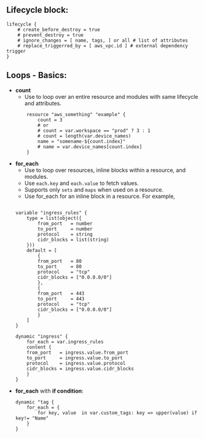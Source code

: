 ## Lifecycle block:

```hcl
lifecycle {
    # create_before_destroy = true
    # prevent_destroy = true
    # ignore_changes = [ name, tags, ] or all # list of attributes
    # replace_triggerred_by = [ aws_vpc.id ] # external dependency trigger
}
```

## Loops - Basics:
- **count**
    - Use to loop over an entire resource and modules with same lifecycle and attributes.
    ```hcl
        resource "aws_something" "example" {
            count = 3 
            # or
            # count = var.workspace == "prod" ? 3 : 1 
            # count = length(var.device_names) 
            name = "somename-${count.index}"
            # name = var.device_names[count.index]
        }
    ```
- **for_each**
    -  Use to loop over resources, inline blocks within a resource, and modules.
    - Use `each.key` and `each.value` to fetch values.
    - Supports only `sets` and `maps` when used on a resource.
    - Use for_each for an inline block in a resource. For example,
    ```hcl

    variable "ingress_rules" {
        type = list(object({
            from_port   = number
            to_port     = number
            protocol    = string
            cidr_blocks = list(string)
        }))
        default = [
            {
            from_port   = 80
            to_port     = 80
            protocol    = "tcp"
            cidr_blocks = ["0.0.0.0/0"]
            },
            {
            from_port   = 443
            to_port     = 443
            protocol    = "tcp"
            cidr_blocks = ["0.0.0.0/0"]
            }
        ]
    }

    dynamic "ingress" {
        for_each = var.ingress_rules
        content {
        from_port   = ingress.value.from_port
        to_port     = ingress.value.to_port
        protocol    = ingress.value.protocol
        cidr_blocks = ingress.value.cidr_blocks
        }
    }
    ```
- **for_each** with **if condition**:
    ```hcl
    dynamic "tag {
        for_each = {
            for key, value  in var.custom_tags: key => upper(value) if key!= "Name"
        }
    }
    ```